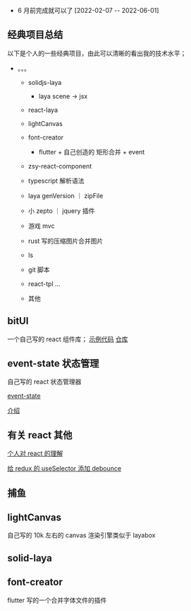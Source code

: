 - 6 月前完成就可以了 [2022-02-07 -- 2022-06-01]

## 经典项目总结

以下是个人的一些经典项目，由此可以清晰的看出我的技术水平；

- 。。。

  - solidjs-laya
    - laya scene -> jsx
  - react-laya

  - lightCanvas
  - font-creator
    - flutter + 自己创造的 矩形合并 + event
  - zsy-react-component
  - typescript 解析语法
  - laya genVersion ｜ zipFile
  - 小 zepto ｜ jquery 插件
  - 游戏 mvc
  - rust 写的压缩图片合并图片
  - ls
  - git 脚本
  - react-tpl ...
  - 其他

## bitUI

一个自己写的 react 组件库；
[示例代码](/bitUI)
[仓库](https://github.com/zsytssk/bitUI)

## event-state 状态管理

自己写的 react 状态管理器

[event-state](https://www.npmjs.com/package/react-event-state)

[介绍](https://www.jianshu.com/p/e6e1f6a89be3)

## 有关 react 其他

[个人对 react 的理解](https://www.zhihu.com/question/47161776/answer/2325381843)

[给 redux 的 useSelector 添加 debounce](https://stackoverflow.com/questions/64799941/how-add-debounce-to-useselector-on-react-redux)

## 捕鱼

## lightCanvas

自己写的 10k 左右的 canvas 渲染引擎类似于 layabox

## solid-laya

## font-creator

flutter 写的一个合并字体文件的插件

